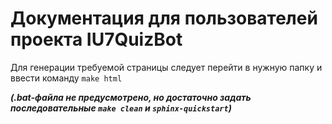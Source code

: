 # Документация для пользователей проекта IU7QuizBot

Для генерации требуемой страницы следует перейти в нужную папку и ввести команду ```make html```


***(.bat-файла не предусмотрено, но достаточно задать последовательные ```make clean``` и ```sphinx-quickstart```)***
